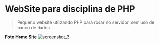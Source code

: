 # WebSite para disciplina de PHP

> Pequeno website utilizando PHP para rodar no servidor, sem uso de banco de dados

**Foto Home Site**
![screenshot_3](https://user-images.githubusercontent.com/33522361/50715898-f5010b00-105d-11e9-8bc3-e4f232999dc8.png)
